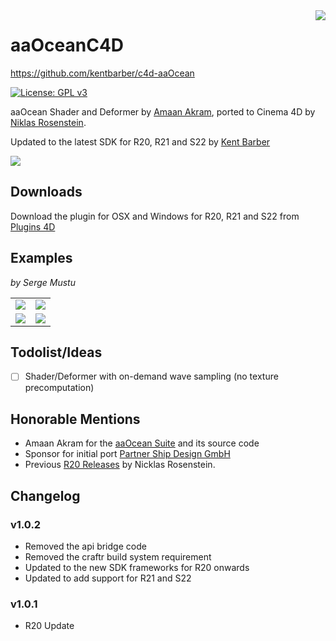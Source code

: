 <img src="http://i.imgur.com/rVCVUSU.png" align="right">

# aaOceanC4D

https://github.com/kentbarber/c4d-aaOcean

[![License: GPL v3](https://img.shields.io/badge/License-GPL%20v3-blue.svg)](http://www.gnu.org/licenses/gpl-3.0)

aaOcean Shader and Deformer by [Amaan Akram][0], ported to Cinema 4D by
[Niklas Rosenstein][2]. 

Updated to the latest SDK for R20, R21 and S22 by [Kent Barber][3]

![](screenshot.png)

## Downloads
Download the plugin for OSX and Windows for R20, R21 and S22 from [Plugins 4D][4]

## Examples

*by Serge Mustu*

<table>
  <tr>
    <td><img src="example/render-01.jpg"></td>
    <td><img src="example/render-02.jpg"></td>
  </tr>
  <tr>
    <td><img src="example/render-03.jpg"></td>
    <td><img src="example/render-04.jpg"></td>
  </tr>
</table>

## Todolist/Ideas

* [ ] Shader/Deformer with on-demand wave sampling (no texture precomputation)

## Honorable Mentions

* Amaan Akram for the [aaOcean Suite] and its source code
* Sponsor for initial port [Partner Ship Design GmbH][1]
* Previous [R20 Releases] by Nicklas Rosenstein.

[R20 Releases]: https://github.com/NiklasRosenstein/c4d-aaOcean/releases
[aaOcean Suite]: http://www.amaanakram.com/plugins-shaders/aaocean-suite/
[0]: http://www.amaanakram.com/
[1]: http://www.psd.de/
[2]: http://niklasrosenstein.com/
[3]: https://twitter.com/kentbarber
[4]: https://www.plugins4d.com/gpl-plugins

## Changelog

### v1.0.2
- Removed the api bridge code
- Removed the craftr build system requirement
- Updated to the new SDK frameworks for R20 onwards
- Updated to add support for R21 and S22

### v1.0.1

- R20 Update
